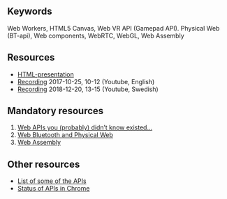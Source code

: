 ## Keywords
Web Workers, HTML5 Canvas, Web VR API (Gamepad API). Physical Web (BT-api), Web components, WebRTC, WebGL, Web Assembly

## Resources
- [HTML-presentation](https://rawgit.com/CS-LNU-Learning-Objects/client-side-javascript/master/lectures/07-api/)
- [Recording](https://youtu.be/chREl1dcS7U) 2017-10-25, 10-12 (Youtube, English)
- [Recording](https://youtu.be/BkJm1CFjkI0) 2018-12-20, 13-15 (Youtube, Swedish)

## Mandatory resources

1. [Web APIs you (probably) didn’t know existed...](https://youtu.be/NCGLPp778JY)
2. [Web Bluetooth and Physical Web](https://youtu.be/_BUwOBdLjzQ)
3. [Web Assembly](https://youtu.be/NhAPPQqKCi8)

## Other resources
* [List of some of the APIs](https://developer.mozilla.org/en-US/docs/Web/API)
* [Status of APIs in Chrome](https://www.chromestatus.com/features)
